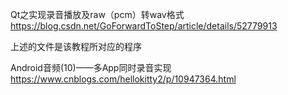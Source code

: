 Qt之实现录音播放及raw（pcm）转wav格式 
https://blog.csdn.net/GoForwardToStep/article/details/52779913

上述的文件是该教程所对应的程序


Android音频(10)——多App同时录音实现 
https://www.cnblogs.com/hellokitty2/p/10947364.html
